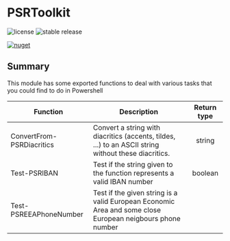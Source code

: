 # PSRToolkit

![license](https://badgen.net/github/license/Proud-Rabbit/PSRToolbox) ![stable release](https://badgen.net/github/release/Proud-Rabbit/PSRToolbox/stable)

[![nuget](https://badgen.net/badge/icon/packages?icon=nuget&label&color=orange&scale=2)](https://github.com/Proud-Rabbit/PSRToolbox/releases/latest)

## Summary

This module has some exported functions to deal with various tasks that you could find to do in Powershell

| Function                  | Description                                                                                               | Return type |
| ------------------------- | --------------------------------------------------------------------------------------------------------- | :---------: |
| ConvertFrom-PSRDiacritics | Convert a string with diacritics (accents, tildes, ...) to an ASCII string without these diacritics.      |   string    |
| Test-PSRIBAN              | Test if the string given to the function represents a valid IBAN number                                   |   boolean   |
| Test-PSREEAPhoneNumber    | Test if the given string is a valid European Economic Area and some close European neigbours phone number |
